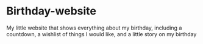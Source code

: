 # Birthday-website
My little website that shows everything about my birthday, including a countdown, a wishlist of things I would like, and a little story on my birthday
